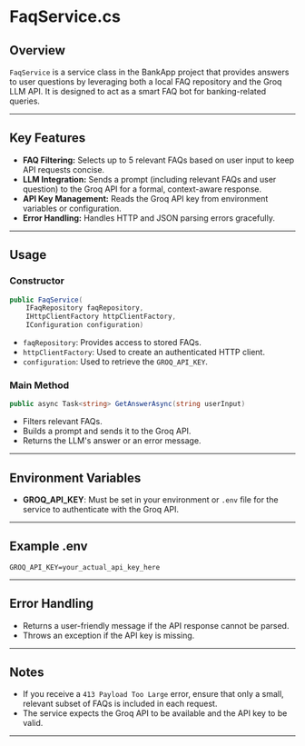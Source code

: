 # FaqService.cs

## Overview

`FaqService` is a service class in the BankApp project that provides answers to user questions by leveraging both a local FAQ repository and the Groq LLM API. It is designed to act as a smart FAQ bot for banking-related queries.

---

## Key Features

- **FAQ Filtering:** Selects up to 5 relevant FAQs based on user input to keep API requests concise.
- **LLM Integration:** Sends a prompt (including relevant FAQs and user question) to the Groq API for a formal, context-aware response.
- **API Key Management:** Reads the Groq API key from environment variables or configuration.
- **Error Handling:** Handles HTTP and JSON parsing errors gracefully.

---

## Usage

### Constructor

```csharp
public FaqService(
    IFaqRepository faqRepository,
    IHttpClientFactory httpClientFactory,
    IConfiguration configuration)
```

- `faqRepository`: Provides access to stored FAQs.
- `httpClientFactory`: Used to create an authenticated HTTP client.
- `configuration`: Used to retrieve the `GROQ_API_KEY`.

### Main Method

```csharp
public async Task<string> GetAnswerAsync(string userInput)
```
- Filters relevant FAQs.
- Builds a prompt and sends it to the Groq API.
- Returns the LLM's answer or an error message.

---

## Environment Variables

- **GROQ_API_KEY**: Must be set in your environment or `.env` file for the service to authenticate with the Groq API.

---

## Example .env

```
GROQ_API_KEY=your_actual_api_key_here
```

---

## Error Handling

- Returns a user-friendly message if the API response cannot be parsed.
- Throws an exception if the API key is missing.

---

## Notes

- If you receive a `413 Payload Too Large` error, ensure that only a small, relevant subset of FAQs is included in each request.
- The service expects the Groq API to be available and the API key to be valid.

---